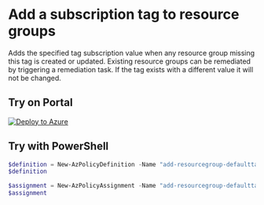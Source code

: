 # Add a subscription tag to resource groups

Adds the specified tag subscription value when any resource group missing this tag is created or updated. Existing resource groups can be remediated by triggering a remediation task. If the tag exists with a different value it will not be changed.

## Try on Portal

[![Deploy to Azure](https://raw.githubusercontent.com/shawnadrockleonard/Azure/shawns/dotnetcore/templates/metadata/deploytoazure.png)](https://portal.azure.com/#create/Microsoft.Template/uri/https%3A%2F%2Fraw.githubusercontent.com%2Fshawnadrockleonard%2FAzure%2Fshawns%2Fdotnetcore%2Fpolicy-definitions%2Fdefault-resourcegroup-ifnotag%2Fazurepolicy.json)

## Try with PowerShell

````powershell
$definition = New-AzPolicyDefinition -Name "add-resourcegroup-defaulttag" -DisplayName "Add a subscription tag to resource groups" -description "Adds the specified subscription tag value when any resource group missing this tag is created or updated." -Policy 'https://raw.githubusercontent.com/shawnadrockleonard/Azure/shawns/dotnetcore/policy-definitions/default-resourcegroup-ifnotag/azurepolicy.rules.json' -Parameter 'https://raw.githubusercontent.com/shawnadrockleonard/Azure/shawns/dotnetcore/policy-definitions/default-resourcegroup-ifnotag/azurepolicy.parameters.json' -Mode Indexed
$definition

$assignment = New-AzPolicyAssignment -Name "add-resourcegroup-defaulttag-assignment" -Scope <scope>  -tagName <tagName> -PolicyDefinition $definition
$assignment 
````
